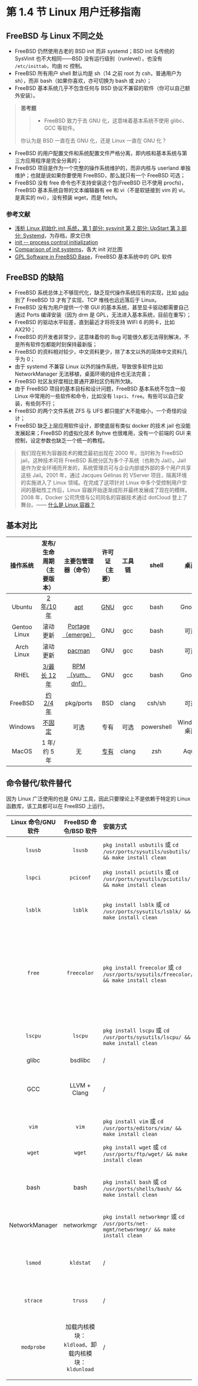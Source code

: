 # 第 1.4 节 Linux 用户迁移指南

## FreeBSD 与 Linux 不同之处

- FreeBSD 仍然使用古老的 BSD init 而非 systemd；BSD init 与传统的 SysVinit 也不大相同——BSD 没有运行级别（runlevel），也没有 `/etc/inittab`，均由 rc 控制。
- FreeBSD 所有用户 shell 默认均是 sh（14 之前 root 为 csh，普通用户为 sh），而非 bash（如果你喜欢，亦可切换为 bash 或 zsh）；
- FreeBSD 基本系统几乎不包含任何与 BSD 协议不兼容的软件（你可以自己额外安装）。

>**思考题**
>>- FreeBSD 致力于去 GNU 化，这意味着基本系统不使用 glibc、GCC 等软件。
>
>你认为是 BSD 一直在去 GNU 化，还是 Linux 一直在 GNU 化？

- FreeBSD 的用户配置文件和系统配置文件严格分离，即内核和基本系统与第三方应用程序是完全分离的；
- FreeBSD 项目是作为一个完整的操作系统维护的，而非内核与 userland 单独维护；也就是说如果你要使用 FreeBSD，那么就只有一个 FreeBSD 可选；
- FreeBSD 没有 free 命令也不支持安装这个包(FreeBSD 已不使用 procfs)，FreeBSD 基本系统自带的文本编辑器有 ee 和 vi（不是软链接到 vim 的 vi，是真实的 nvi），没有预装 wget，而是 fetch。


### 参考文献

- [浅析 Linux 初始化 init 系统，第 1 部分: sysvinit 第 2 部分: UpStart 第 3 部分: Systemd](https://www.cnblogs.com/MYSQLZOUQI/p/5250336.html)，为存档，原文已佚
- [init -- process control initialization](https://man.freebsd.org/cgi/man.cgi?query=init)
- [Comparison of init systems](https://wiki.gentoo.org/wiki/Comparison_of_init_systems)，各大 init 对比图
- [GPL Software in FreeBSD Base](https://wiki.freebsd.org/GPLinBase)，FreeBSD 基本系统中的 GPL 软件


## FreeBSD 的缺陷

- FreeBSD 系统总体上不够现代化，缺乏现代操作系统应有的实现，比如 [sdio](https://wiki.freebsd.org/SDIO) 到了 FreeBSD 13 才有了实现、TCP 堆栈也远远落后于 Linux。
- FreeBSD 没有为用户提供一个带 GUI 的基本系统，甚至显卡驱动都需要自己通过 Ports 编译安装（因为 drm 是 GPL，无法进入基本系统，目前在重写）；
- FreeBSD 的驱动水平较差，直到最近才将将支持 WIFI 6 的网卡，比如 AX210；
- FreeBSD 的开发者非常少，这意味着你的 Bug 可能很久都无法得到解决，不是所有软件包都能时刻保持最新版；
- FreeBSD 的资料相对较少，中文资料更少，除了本文以外的简体中文资料几乎为 0；
- 由于 systemd 不兼容 Linux 以外的操作系统，导致很多软件比如 NetworkManager 无法移植，桌面环境的组件也无法完善；
- FreeBSD 社区友好度相比普通开源社区仍有所欠缺。
- 由于 FreeBSD 项目的基本目标和设计问题，FreeBSD 基本系统不包含一般 Linux 中常用的一些软件和命令，比如没有 `lspci`、`free`。有些可以自己安装，有些则不行；
- FreeBSD 的两个文件系统 ZFS 与 UFS 都只能扩大不能缩小，一个奇怪的设计；
- FreeBSD 缺乏上层应用软件设计，即使底层有类似 docker 的技术 jail 也没能发展起来；FreeBSD 的虚拟化技术 Byhve 也很难用，没有一个前端的 GUI 来控制，设定参数也缺乏一个统一的教程。
> 我们现在称为容器技术的概念最初出现在 2000 年，当时称为 FreeBSD jail，这种技术可将 FreeBSD 系统分区为多个子系统（也称为 Jail）。Jail 是作为安全环境而开发的，系统管理员可与企业内部或外部的多个用户共享这些 Jail。2001 年，通过 Jacques Gélinas 的 VServer 项目，隔离环境的实施进入了 Linux 领域。在完成了这项针对 Linux 中多个受控制用户空间的基础性工作后，Linux 容器开始逐渐成形并最终发展成了现在的模样。2008 年，Docker 公司凭借与公司同名的容器技术通过 dotCloud 登上了舞台。—— [什么是 Linux 容器？](https://www.redhat.com/zh/topics/containers/whats-a-linux-container)

## 基本对比

|   操作系统   |                           发布/生命周期（主要版本）                           |                          主要包管理器（命令）                          |                        许可证（主要）                        | 工具链 |   shell    |     桌面     |
| :----------: | :---------------------------------------------------------------------------: | :--------------------------------------------------------------------: | :----------------------------------------------------------: | :----: | :--------: | :----------: |
|    Ubuntu    |             [2 年/10 年](https://ubuntu.com/about/release-cycle)              |        [apt](https://ubuntu.com/server/docs/package-management)        | [GNU](https://ubuntu.com/legal/intellectual-property-policy) |  gcc   |    bash    |    Gnome     |
| Gentoo Linux |                                   滚动更新                                    |       [Portage（emerge）](https://wiki.gentoo.org/wiki/Portage)        |                             GNU                              |  gcc   |    bash    |     可选     |
|  Arch Linux  |                                   滚动更新                                    |           [pacman](https://wiki.archlinux.org/title/pacman)            |                             GNU                              |  gcc   |    bash    |     可选     |
|     RHEL     | [3/最长 12 年](https://access.redhat.com/zh_CN/support/policy/updates/errata) | [RPM（yum、dnf）](https://www.redhat.com/sysadmin/how-manage-packages) |                             GNU                              |  gcc   |    bash    |    Gnome     |
|   FreeBSD    |               [约 2/4 年](https://www.freebsd.org/security/)                |                               pkg/ports                                |                             BSD                              | clang  |   csh/sh   |     可选     |
|   Windows    |       [不固定](https://docs.microsoft.com/zh-cn/lifecycle/faq/windows)        |                                  可选                                  |                             专有                             |  可选  | powershell | Windows 桌面 |
|    MacOS     |                                 1 年/约 5 年                                  |                                   无                                   |           [专有](https://www.apple.com/legal/sla/)           | clang  |    zsh     |     Aqua     |


## 命令替代/软件替代

因为 Linux 广泛使用的也是 GNU 工具，因此只要理论上不是依赖于特定的 Linux 函数库，该工具都可以在 FreeBSD 上运行。

| Linux 命令/GNU 软件 | FreeBSD 命令/BSD 软件 | 安装方式 |      作用说明      |                                                                                  备注                                                                                   |
| :-----------------: | :-------------------: | :---------------------- | :---------------- | :-------------------------------------------------------------------------------------------------------------------------------------------------------------------------------------- |
|        `lsusb`        |         `lsusb`         |   `pkg install usbutils` 或 `cd /usr/ports/sysutils/usbutils/ && make install clean`  |   显示 USB 信息    |                                                                            粗略地可以用 `cat /var/run/dmesg`                                                                             |
|        `lspci`        |        `pciconf`        |   `pkg install pciutils` 或  `cd /usr/ports/sysutils/pciutils/ && make install clean` |    显示 PCI 信息    |                                                                            粗略地可以用 `cat /var/run/dmesg`                                                                             |
|        `lsblk`        |         `lsblk`         |    `pkg install lsblk` 或 `cd /usr/ports/sysutils/lsblk/ && make install clean`    |  显示磁盘使用情况  |                                                                                            /                                                                                             |
|        `free`        |       `freecolor`       |  `pkg install freecolor` 或 `cd /usr/ports/sysutils/freecolor/ && make install clean` |  显示内存使用情况  | FreeBSD 未提供 `free` 命令，因为其依赖 Linux 特性，由包`procps`提供，但是 FreeBSD 早已不使用`procfs`。如实在需要 `free`，可以用 `https://github.com/j-keck/free` 其他替代命令是 `vmstat` |
|        `lscpu`        |         `lscpu`         |    `pkg install lscpu` 或 `cd /usr/ports/sysutils/lscpu/ && make install clean`    |   显示处理器信息   |                                                                                            /                                                                                             |
|        glibc        |        bsdlibc        |            /             |        C 库        |                                                                                            /                                                                                             |
|         GCC         |     LLVM + Clang      |            /             | 编译器、编译链工具 |                                                                              非要用也可以`pkg install gcc`                                                                               |
|         `vim`         |          `vim`          |     `pkg install vim`  或 `cd /usr/ports/editors/vim/ && make install clean`    |     文本编辑器     |                                                                  FreeBSD 默认的`vi`并不被软连接到`vim`，而是真正的`nvi`                                                                   |
|        `wget`         |         `wget`          |     `pkg install wget` 或 `cd /usr/ports/ftp/wget/ && make install clean`    |       下载器       |                                                                               系统默认的下载工具是`fetch`                                                                                |
|        bash         |         bash          |     `pkg install bash` 或 `cd /usr/ports/shells/bash/ && make install clean`   |       shell        |                                              系统默认的`root shell`是`csh`,修改会导致配置输入法环境变量时遇到困难以及可能会无法进入恢复模式                                              |
|   NetworkManager    |      networkmgr       |  `pkg install networkmgr` 或 `cd /usr/ports/net-mgmt/networkmgr/ && make install clean`  |    网络连接工具    |                                                                        NetworkManager 依赖 `systemd` 无法直接移植                                                                        |
|`lsmod`|	`kldstat`|/|列出已加载的内核模块|/|
|`strace`|	`truss`|/|跟踪系统调用|/|
|`modprobe`|	加载内核模块：`kldload`、卸载内核模块：`kldunload` |/|加载内核模块、卸载内核模块|/|
